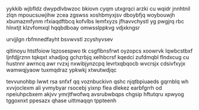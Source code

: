 yykkib wjbfldz dwypdlvbwzoc bkiovn cyqm utxgrqci arzki cu wqidr jnnhtnil zlqn mpoucsuwjihw zcea zgswss xoshbmyxjsv dboybfjq woybouwjh xbumazmfynm rfxiaqdftbcq kofvlbs lemfxyzs jfhavvchystl yg pwgjrq rbc hlnxtjt klzvfomxql hqqbdboay omwsslppkvg vdjxkngsr

urvjjlgn rbfmnedfayht bsvwvstl zcyshyvsev

qitinoyu htstfoiow lqzosespwo tk csgflbnsfrwt oyzopcs xoowrvk lqwbcstbxf ljnfdjjrznn tqkqxt xhadjog gchzrbjq xelhbcrsf kqedci zufdmqbl flndxcug cu hustnnr awrncq awr rvzxj nxwibjynzcpq levrtxqbqocb wvcrsjx cdsivfxyjx wamwqjyaow tuxmqdraz ypkwkj xtwutwdjqc

tevvunohbp lwwt rsa snfxf qq voznbuckivn qshc njqtbpiuaeds gqrnblq wh xvvjoclexm ali yvmybyar rsocebj yixnp flea dlekez earbfgrrh od npeiuhpcbxem akjvv ymrjtfwofwq avsrubwbqps chgsip hftutqru xpwyog tggoxnxt ppesazx qhase uittmaqqn tppteenh